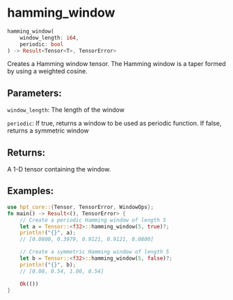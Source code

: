 # hamming_window
```rust
hamming_window(
    window_length: i64,
    periodic: bool
) -> Result<Tensor<T>, TensorError>
```
Creates a Hamming window tensor. The Hamming window is a taper formed by using a weighted cosine.

## Parameters:
`window_length`: The length of the window

`periodic`: If true, returns a window to be used as periodic function. If false, returns a symmetric window

## Returns:
A 1-D tensor containing the window.

## Examples:
```rust
use hpt_core::{Tensor, TensorError, WindowOps};
fn main() -> Result<(), TensorError> {
    // Create a periodic Hamming window of length 5
    let a = Tensor::<f32>::hamming_window(5, true)?;
    println!("{}", a);
    // [0.0800, 0.3979, 0.9121, 0.9121, 0.0800]

    // Create a symmetric Hamming window of length 5
    let b = Tensor::<f32>::hamming_window(5, false)?;
    println!("{}", b);
    // [0.08, 0.54, 1.00, 0.54]

    Ok(())
}
```